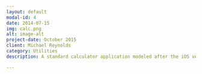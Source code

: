 ```yaml
---
layout: default
modal-id: 4
date: 2014-07-15
img: calc.png
alt: image-alt
project-date: October 2015
client: Michael Reynolds
category: Utilities
description: A standard calculator application modeled after the iOS version with slight customizations.

---
```

